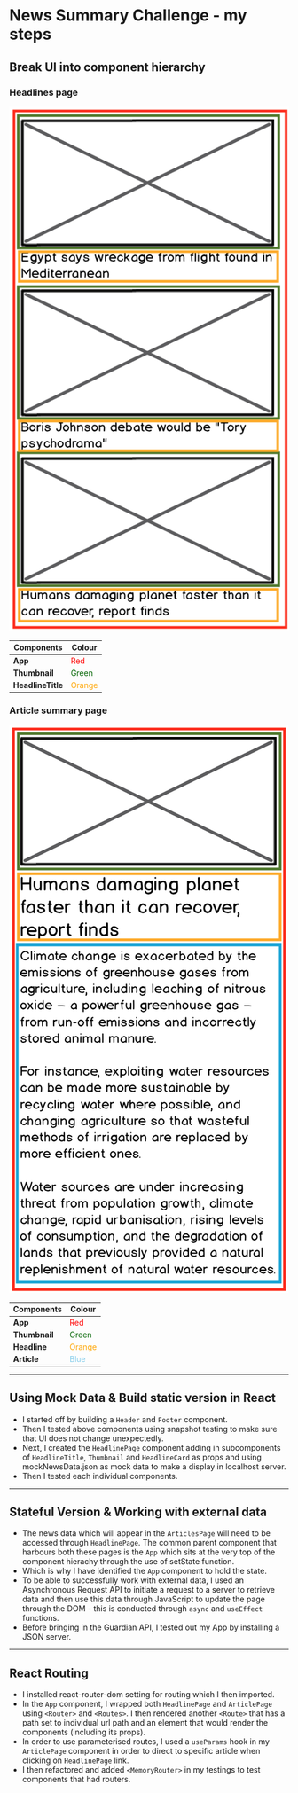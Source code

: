 # News Summary Challenge - my steps

## Break UI into component hierarchy

### Headlines page

![Headlines page mockup](/images/news-summary-project-headlines-page-mockup.png)

| Components        | Colour                                      |
| ----------------- | ------------------------------------------- |
| **App**           | <span style="color: red">Red</span>         |
| **Thumbnail**     | <span style="color: darkgreen">Green</span> |
| **HeadlineTitle** | <span style="color: orange">Orange</span>   |

### Article summary page

![Article page mockup](/images/news-summary-project-article-page-mockup.png)

| Components    | Colour                                      |
| ------------- | ------------------------------------------- |
| **App**       | <span style="color: red">Red</span>         |
| **Thumbnail** | <span style="color: darkgreen">Green</span> |
| **Headline**  | <span style="color: orange">Orange</span>   |
| **Article**   | <span style="color: skyblue">Blue</span>    |
---
## Using Mock Data & Build static version in React
- I started off by building a `Header` and `Footer` component.
- Then I tested above components using snapshot testing to make sure that UI does not change unexpectedly.
- Next, I created the `HeadlinePage` component adding in subcomponents of `HeadlineTitle`, `Thumbnail` and `HeadlineCard` as props and using mockNewsData.json as mock data to make a display in localhost server.
- Then I tested each individual components.
 --- 
## Stateful Version & Working with external data
- The news data which will appear in the `ArticlesPage` will need to be accessed through `HeadlinePage`. The common parent component that harbours both these pages is the `App` which sits at the very top of the component hierachy through the use of setState function.
- Which is why I have identified the `App` component to hold the state.
- To be able to successfully work with external data, I used an Asynchronous Request API to initiate a request to a server to retrieve data and then use this data through JavaScript to update the page through the DOM - this is conducted through `async` and `useEffect` functions.
- Before bringing in the Guardian API, I tested out my App by installing a JSON server.
---
## React Routing
- I installed react-router-dom setting for routing which I then imported.
- In the `App` component, I wrapped both `HeadlinePage` and `ArticlePage` using `<Router>` and `<Routes>`. I then rendered another `<Route>` that has a path set to individual url path and an element that would render the components (including its props).
- In order to use parameterised routes, I used a `useParams` hook in my `ArticlePage` component in order to direct to specific article when clicking on `HeadlinePage` link.
- I then refactored and added `<MemoryRouter>` in my testings to test components that had routers.
